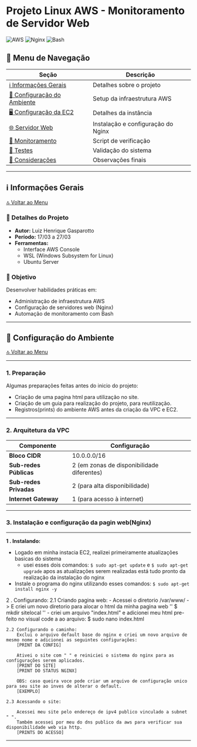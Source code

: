 #  Projeto Linux AWS - Monitoramento de Servidor Web

![AWS](https://img.shields.io/badge/AWS-%23FF9900.svg?style=for-the-badge&logo=amazon-aws&logoColor=white)
![Nginx](https://img.shields.io/badge/nginx-%23009639.svg?style=for-the-badge&logo=nginx&logoColor=white)
![Bash](https://img.shields.io/badge/bash-%23121011.svg?style=for-the-badge&logo=gnu-bash&logoColor=white)

## 📑 Menu de Navegação
| Seção | Descrição |
|-------|-----------|
| [ℹ️ Informações Gerais](#-informações-gerais) | Detalhes sobre o projeto |
| [🔧 Configuração do Ambiente](#-configuração-do-ambiente) | Setup da infraestrutura AWS |
| [🖥️ Configuração da EC2](#-configuração-da-ec2) | Detalhes da instância |
| [🌐 Servidor Web](#-servidor-web) | Instalação e configuração do Nginx |
| [🔔 Monitoramento](#-monitoramento) | Script de verificação |
| [🧪 Testes](#-testes) | Validação do sistema |
| [📝 Considerações](#-considerações) | Observações finais |

---

## ℹ️ Informações Gerais <a name="-informações-gerais"></a>
[🔝 Voltar ao Menu](#-menu-de-navegação)

### 📌 Detalhes do Projeto
- **Autor:** Luiz Henrique Gasparotto
- **Período:** 17/03 a 27/03
- **Ferramentas:**
  - Interface AWS Console
  - WSL (Windows Subsystem for Linux)
  - Ubuntu Server

### 🎯 Objetivo
Desenvolver habilidades práticas em:
- Administração de infraestrutura AWS
- Configuração de servidores web (Nginx)
- Automação de monitoramento com Bash

---


## 🔧 Configuração do Ambiente <a name="-configuração-do-ambiente"></a>
[🔝 Voltar ao Menu](#-menu-de-navegação)

---

### 1. Preparação 
Algumas preparações feitas antes do inicio do projeto:
- Criação de uma pagina html para utilização no site.
- Criação de um guia para realização do projeto, para reutilização.
- Registros(prints) do ambiente AWS antes da criação da VPC e EC2.


---
### 2. Arquitetura da VPC

| Componente | Configuração |
|------------|--------------|
| **Bloco CIDR** | 10.0.0.0/16 |
| **Sub-redes Públicas** | 2 (em zonas de disponibilidade diferentes) |
| **Sub-redes Privadas** | 2 (para alta disponibilidade) |
| **Internet Gateway** | 1 (para acesso à internet) |

---

### 3. Instalação e configuração da pagin web(Nginx)


---

**1 . Instalando:**
  - Logado em minha instacia EC2, realizei primeiramente atualizações basicas do sistema
    - usei esses dois comandos: `$ sudo apt-get update` e `$ sudo apt-get upgrade` apos as atualizações serem realizadas está tudo pronto da realização da instalação do nginx
  - Instale o programa do nginx utilizando esses comandos:
	  `$ sudo apt-get install nginx -y`

2 . Configurando:
	2.1 Criando pagina web:
		- Acessei o diretorio /var/www/ -> E criei um novo diretorio para alocar o html da minha pagina web '' $ mkdir sitelocal ''
			- criei um arquivo "index.html" e adicionei meu html pre-feito no visual code a ao arquivo: 
				 $ sudo nano index.html
     
	2.2 Configurando o caminho:
		Exclui o arquivo default base do nginx e criei um novo arquivo de mesmo nome e adicionei as seguintes configurações:
		[PRINT DA CONFIG]
  
		Ativei o site com " " e reiniciei o sistema do nginx para as configurações serem aplicados.
		[PRINT DO SITE]
		[PRINT DO STATUS NGINX]
  
		OBS: caso queira voce pode criar um arquivo de configuração unico para seu site ao inves de alterar o default.
		[EXEMPLO]
  
	2.3 Acessando o site:
 
		Acessei meu site pelo endereço de ipv4 publico vinculado a subnet " ".
		Também acessei por meu do dns publico da aws para verificar sua disponibilidade web via http.
		[PRINTS DO ACESSO]




---

